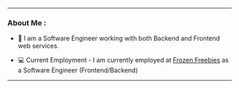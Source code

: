 ---

### About Me :

- :telescope: I am a Software Engineer working with both Backend and Frontend web services.

- :computer: Current Employment - I am currently employed at [Frozen Freebies](https://twitter.com/freebiesfrozen) as a Software Engineer (Frontend/Backend)

---